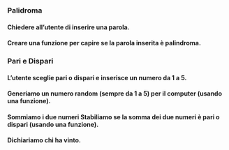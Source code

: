 ### Palidroma
#### Chiedere all’utente di inserire una parola.
#### Creare una funzione per capire se la parola inserita è palindroma. 

### Pari e Dispari
#### L’utente sceglie pari o dispari e inserisce un numero da 1 a 5.
#### Generiamo un numero random (sempre da 1 a 5) per il computer (usando una funzione).
#### Sommiamo i due numeri Stabiliamo se la somma dei due numeri è pari o dispari (usando una funzione).
#### Dichiariamo chi ha vinto.
